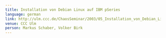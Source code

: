 ```yaml
---
title: Installation von Debian Linux auf IBM pSeries
language: german
link: http://ulm.ccc.de/ChaosSeminar/2003/05_Installation_von_Debian_Linux_auf_IBM_pSeries
venue: CCC Ulm
person: Markus Schaber, Volker Birk
---
```

